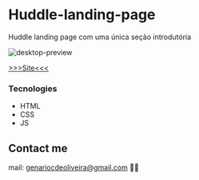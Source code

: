 # Huddle-landing-page
Huddle landing page com uma única seção introdutória

![desktop-preview](https://user-images.githubusercontent.com/53302984/201520689-b3fcbf91-1c1c-43e9-9a8b-dcc2408e56d9.jpg)


[>>>Site<<<](https://genariocoliveira.github.io/news-home-page/)
### Tecnologies

- HTML
- CSS
- JS

## Contact me 
mail: genariocdeoliveira@gmail.com 🚀👋
